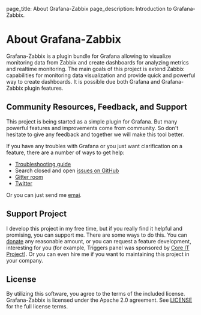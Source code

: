 page_title: About Grafana-Zabbix
page_description: Introduction to Grafana-Zabbix.

# About Grafana-Zabbix

Grafana-Zabbix is a plugin bundle for Grafana allowing to visualize monitoring data from Zabbix
and create dashboards for analyzing metrics and realtime monitoring. The main goals of this project
is extend Zabbix capabilities for monitoring data visualization and provide quick and powerful way
to create dashboards. It is possible due both Grafana and Grafana-Zabbix plugin features.

## Community Resources, Feedback, and Support

This project is being started as a simple plugin for Grafana. But many powerful features and
improvements come from community. So don't hesitate to give any feedback and together we will make
this tool better.

If you have any troubles with Grafana or you just want clarification on a feature, there are
a number of ways to get help:

- [Troubleshooting guide](/installation/troubleshooting/)
- Search closed and open [issues on GitHub](https://github.com/grafana/grafana/issues)
- [Gitter room](https://gitter.im/alexanderzobnin/grafana-zabbix)
- [Twitter](https://twitter.com/AlexanderZobnin)

Or you can just send me [emai](mailto:alexanderzobnin@gmail.com).

## Support Project
I develop this project in my free time, but if you really find it helpful and promising, you can
support me. There are some ways to do this. You can [donate](https://www.paypal.me/alexanderzobnin) 
any reasonable amount, or you can request a feature development, interesting for you (for example, 
Triggers panel was sponsored by [Core IT Project](http://coreit.fr/)). Or you can even hire me if
you want to maintaining this project in your company.

## License

By utilizing this software, you agree to the terms of the included license. Grafana-Zabbix is
licensed under the Apache 2.0 agreement. See
[LICENSE](https://github.com/alexanderzobnin/grafana-zabbix/blob/master/LICENSE.md) for the full
license terms.
